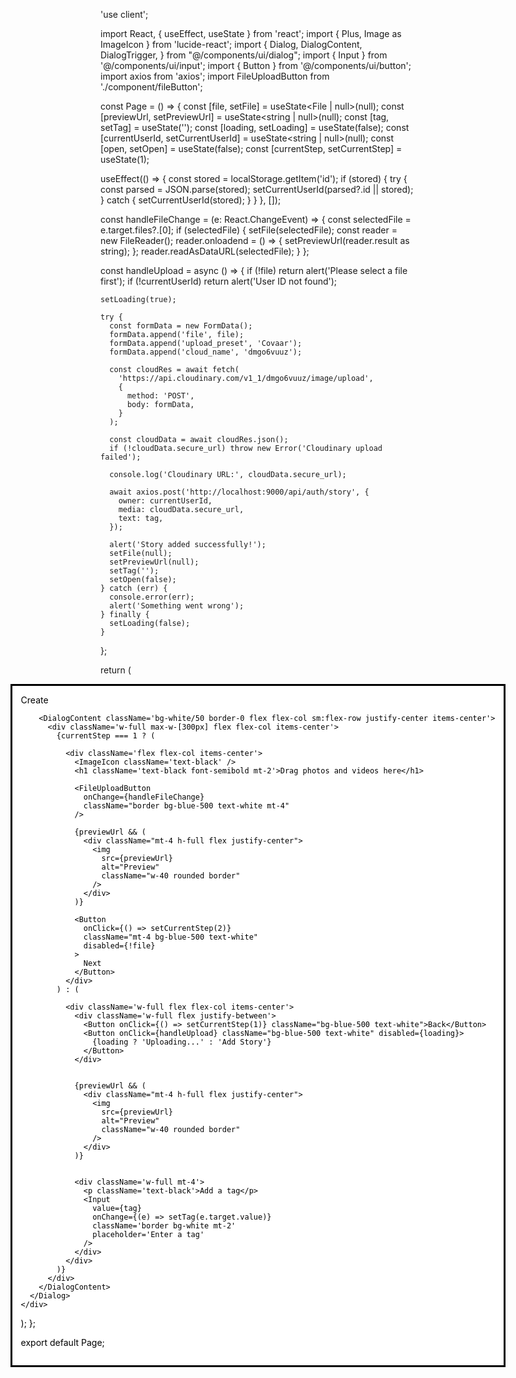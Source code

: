 'use client';

import React, { useEffect, useState } from 'react';
import { Plus, Image as ImageIcon } from 'lucide-react';
import {
  Dialog,
  DialogContent,
  DialogTrigger,
} from "@/components/ui/dialog";
import { Input } from '@/components/ui/input';
import { Button } from '@/components/ui/button';
import axios from 'axios';
import FileUploadButton from './component/fileButton';

const Page = () => {
  const [file, setFile] = useState<File | null>(null);
  const [previewUrl, setPreviewUrl] = useState<string | null>(null);
  const [tag, setTag] = useState('');
  const [loading, setLoading] = useState(false);
  const [currentUserId, setCurrentUserId] = useState<string | null>(null);
  const [open, setOpen] = useState(false);
  const [currentStep, setCurrentStep] = useState(1); 

  useEffect(() => {
    const stored = localStorage.getItem('id');
    if (stored) {
      try {
        const parsed = JSON.parse(stored);
        setCurrentUserId(parsed?.id || stored);
      } catch {
        setCurrentUserId(stored);
      }
    }
  }, []);

  const handleFileChange = (e: React.ChangeEvent<HTMLInputElement>) => {
    const selectedFile = e.target.files?.[0];
    if (selectedFile) {
      setFile(selectedFile);
      const reader = new FileReader();
      reader.onloadend = () => {
        setPreviewUrl(reader.result as string);
      };
      reader.readAsDataURL(selectedFile);
    }
  };

  const handleUpload = async () => {
    if (!file) return alert('Please select a file first');
    if (!currentUserId) return alert('User ID not found');

    setLoading(true);

    try {
      const formData = new FormData();
      formData.append('file', file);
      formData.append('upload_preset', 'Covaar');
      formData.append('cloud_name', 'dmgo6vuuz');

      const cloudRes = await fetch(
        'https://api.cloudinary.com/v1_1/dmgo6vuuz/image/upload',
        {
          method: 'POST',
          body: formData,
        }
      );

      const cloudData = await cloudRes.json();
      if (!cloudData.secure_url) throw new Error('Cloudinary upload failed');

      console.log('Cloudinary URL:', cloudData.secure_url);

      await axios.post('http://localhost:9000/api/auth/story', {
        owner: currentUserId,
        media: cloudData.secure_url,
        text: tag,
      });

      alert('Story added successfully!');
      setFile(null);
      setPreviewUrl(null);
      setTag('');
      setOpen(false);
    } catch (err) {
      console.error(err);
      alert('Something went wrong');
    } finally {
      setLoading(false);
    }
  };

  return (
    <div>
      <Dialog open={open} onOpenChange={setOpen}>
        <DialogTrigger className='flex flex-row gap-[10px] items-center'>
          <Plus /> Create
        </DialogTrigger>

        <DialogContent className='bg-white/50 border-0 flex flex-col sm:flex-row justify-center items-center'>
          <div className='w-full max-w-[300px] flex flex-col items-center'>
            {currentStep === 1 ? (
             
              <div className='flex flex-col items-center'>
                <ImageIcon className='text-black' />
                <h1 className='text-black font-semibold mt-2'>Drag photos and videos here</h1>

                <FileUploadButton
                  onChange={handleFileChange}
                  className="border bg-blue-500 text-white mt-4"
                />

                {previewUrl && (
                  <div className="mt-4 h-full flex justify-center">
                    <img
                      src={previewUrl}
                      alt="Preview"
                      className="w-40 rounded border"
                    />
                  </div>
                )}

                <Button
                  onClick={() => setCurrentStep(2)} 
                  className="mt-4 bg-blue-500 text-white"
                  disabled={!file}
                >
                  Next
                </Button>
              </div>
            ) : (
            
              <div className='w-full flex flex-col items-center'>
                <div className='w-full flex justify-between'>
                  <Button onClick={() => setCurrentStep(1)} className="bg-blue-500 text-white">Back</Button>
                  <Button onClick={handleUpload} className="bg-blue-500 text-white" disabled={loading}>
                    {loading ? 'Uploading...' : 'Add Story'}
                  </Button>
                </div>

                
                {previewUrl && (
                  <div className="mt-4 h-full flex justify-center">
                    <img
                      src={previewUrl}
                      alt="Preview"
                      className="w-40 rounded border"
                    />
                  </div>
                )}

               
                <div className='w-full mt-4'>
                  <p className='text-black'>Add a tag</p>
                  <Input
                    value={tag}
                    onChange={(e) => setTag(e.target.value)}
                    className='border bg-white mt-2'
                    placeholder='Enter a tag'
                  />
                </div>
              </div>
            )}
          </div>
        </DialogContent>
      </Dialog>
    </div>
  );
};

export default Page;
